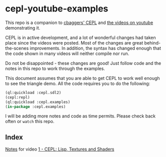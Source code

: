 # cepl-youtube-examples

This repo is a companion to [cbaggers' CEPL](https://github.com/cbaggers/cepl) and [the videos on youtube](https://www.youtube.com/user/CBaggers/videos) demonstrating it.

CEPL is in active development, and a lot of wonderful changes had taken place since the videos were posted.  Most of the changes are great behind-the-scenes improvements.  In addition, the syntax has changed enough that the code shown in many videos will neither compile nor run.

Do not be disappointed - these changes are good!  Just follow code and the notes in this repo to work through the examples.

This document assumes that you are able to get CEPL to work well enough to see the triangle demo.  All the code requires you to do the following:
```lisp
(ql:quickload :cepl.sdl2)
(cepl:repl)
(ql:quickload :cepl.examples)
(in-package :cepl.examples)
```
I will be adding more notes and code as time permits.  Please check back often or `watch` this repo.

## Index

[Notes](vid1.md) for video [1 - CEPL: Lisp, Textures and Shaders](https://www.youtube.com/watch?v=I0kWZP9L9Kc)


